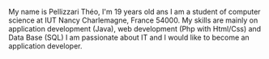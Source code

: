 My name is Pellizzari Théo, I'm 19 years old ans I am a student of computer science at IUT Nancy Charlemagne, France 54000.
My skills are mainly on application development (Java), web development (Php with Html/Css) and Data Base (SQL) 
I am passionate about IT and I would like to become an application developer.
